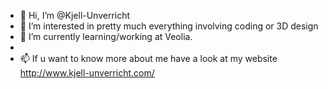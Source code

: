 - 👋 Hi, I’m @Kjell-Unverricht
- 👀 I’m interested in pretty much everything involving coding or 3D design
- 🌱 I’m currently learning/working at Veolia.
- 
- 📫 If u want to know more about me have a look at my website http://www.kjell-unverricht.com/

<!---
Kjell-Unverricht/Kjell-Unverricht is a ✨ special ✨ repository because its `README.md` (this file) appears on your GitHub profile.
You can click the Preview link to take a look at your changes.
--->
